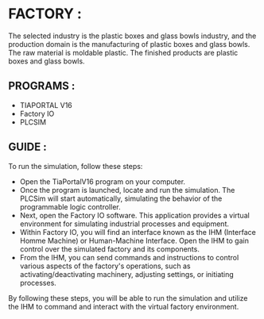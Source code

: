 # FACTORY :
The selected industry is the plastic boxes and glass bowls industry, and the production domain is the manufacturing of plastic boxes and glass bowls. The raw material is moldable plastic. The finished products are plastic boxes and glass bowls.

PROGRAMS : 
---------------------------------------------------------------------------------
- TIAPORTAL V16
- Factory IO
- PLCSIM

GUIDE : 
-----------------------------------------------------------------------------------
To run the simulation, follow these steps:

- Open the TiaPortalV16 program on your computer.
- Once the program is launched, locate and run the simulation. The PLCSim will 
start automatically, simulating the behavior of the programmable logic controller.
- Next, open the Factory IO software. This application provides a virtual environment for simulating industrial processes and equipment.
- Within Factory IO, you will find an interface known as the IHM (Interface Homme Machine) or Human-Machine Interface. Open the IHM to gain control over the simulated factory and its components.
- From the IHM, you can send commands and instructions to control various aspects of the factory's operations, such as activating/deactivating machinery, adjusting settings, or initiating processes.

By following these steps, you will be able to run the simulation and utilize the IHM to command and interact with the virtual factory environment.
